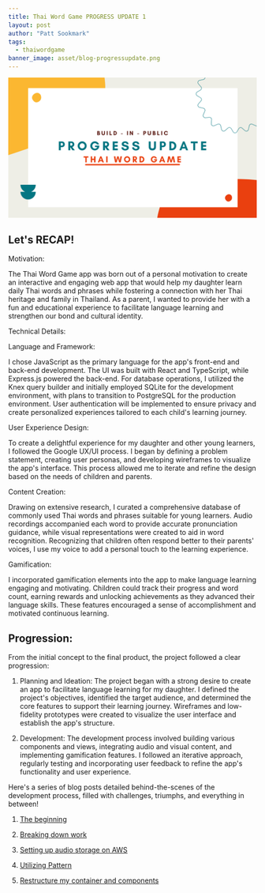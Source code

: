 ```yaml
---
title: Thai Word Game PROGRESS UPDATE 1
layout: post
author: "Patt Sookmark"
tags:
  - thaiwordgame
banner_image: asset/blog-progressupdate.png
---
```


<img class="blog-banner" src="/asset/blog-progressupdate.png" alt="blog-patterns" />

## Let's RECAP!

Motivation:

The Thai Word Game app was born out of a personal motivation to create an interactive and engaging web app that would help my daughter learn daily Thai words and phrases while fostering a connection with her Thai heritage and family in Thailand. As a parent, I wanted to provide her with a fun and educational experience to facilitate language learning and strengthen our bond and cultural identity.

Technical Details:

Language and Framework:

I chose JavaScript as the primary language for the app's front-end and back-end development. The UI was built with React and TypeScript, while Express.js powered the back-end. For database operations, I utilized the Knex query builder and initially employed SQLite for the development environment, with plans to transition to PostgreSQL for the production environment. User authentication will be implemented to ensure privacy and create personalized experiences tailored to each child's learning journey.

User Experience Design:

To create a delightful experience for my daughter and other young learners, I followed the Google UX/UI process. I began by defining a problem statement, creating user personas, and developing wireframes to visualize the app's interface. This process allowed me to iterate and refine the design based on the needs of children and parents.

Content Creation:

Drawing on extensive research, I curated a comprehensive database of commonly used Thai words and phrases suitable for young learners. Audio recordings accompanied each word to provide accurate pronunciation guidance, while visual representations were created to aid in word recognition. Recognizing that children often respond better to their parents' voices, I use my voice to add a personal touch to the learning experience.

Gamification:

I incorporated gamification elements into the app to make language learning engaging and motivating. Children could track their progress and word count, earning rewards and unlocking achievements as they advanced their language skills. These features encouraged a sense of accomplishment and motivated continuous learning.

## Progression:

From the initial concept to the final product, the project followed a clear progression:

1. Planning and Ideation: The project began with a strong desire to create an app to facilitate language learning for my daughter. I defined the project's objectives, identified the target audience, and determined the core features to support their learning journey. Wireframes and low-fidelity prototypes were created to visualize the user interface and establish the app's structure.

2. Development: The development process involved building various components and views, integrating audio and visual content, and implementing gamification features. I followed an iterative approach, regularly testing and incorporating user feedback to refine the app's functionality and user experience.

Here's a series of blog posts detailed behind-the-scenes of the development process, filled with challenges, triumphs, and everything in between!

1. [The beginning](https://sookmark.com/2023/03/21/ThaiWebGame.html)

2. [Breaking down work](https://sookmark.com/2023/05/02/ThaiWebGame2.html)

3. [Setting up audio storage on AWS](https://sookmark.com/2023/05/30/AWS-IAM.html)

4. [Utilizing Pattern](https://sookmark.com/2023/06/08/Thaiwordgame-pattern.html)

5. [Restructure my container and components](https://sookmark.com/2023/06/29/ThaiwordGameRestructure.html)
